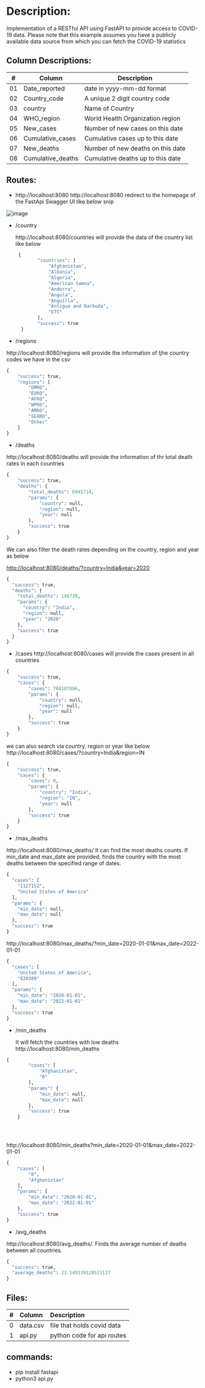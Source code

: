 
# Description:

Implementation of a RESTful API using FastAPI to provide access to COVID-19 data. Please note that this example assumes you have a publicly available data source from which you can fetch the COVID-19 statistics

## Column Descriptions:


|   #   | Column |  Description |
| :---: | ----------- | ---------------------- |
|    01  | Date_reported | date in yyyy-mm-dd format|  
|    02  |  Country_code |A unique 2 digit country code| 
|    03 |  country | Name of Country| 
|    04 | WHO_region	|World Health Organization region | 
|    05|  New_cases| Number of new cases on this date|
|    06|  Cumulative_cases| Cumulative cases up to this date |
|    07|  New_deaths| Number of new deaths on this date |
|    08|  Cumulative_deaths| Cumulative deaths up to this date |

## Routes:
* http://localhost:8080
http://localhost:8080 redirect to the homepage of the FastApi Swagger UI like below snip

![image](https://github.com/Nagavamshikrishna/4883-SoftwareTools-Naga/assets/70953975/8e5bf6cc-ce12-40dd-aa94-f610c45115bd)

* /country
  
  http://localhost:8080/countries will provide the data of the country list like below

  ```python
   {
          "countries": [
              "Afghanistan",
              "Albania",
              "Algeria",
              "American Samoa",
              "Andorra",
              "Angola",
              "Anguilla",
              "Antigua and Barbuda",
              "ETC"
          ],
          "success": true
    }
  ```

* /regions
    
http://localhost:8080/regions will provide the information of tjhe country codes we have in the csv
```python
{
    "success": true,
    "regions": [
        "EMRO",
        "EURO",
        "AFRO",
        "WPRO",
        "AMRO",
        "SEARO",
        "Other"
    ]
}
```

* /deaths
  
http://localhost:8080/deaths will provide the information of thr total death rates in each countries
```python
{
    "success": true,
    "deaths": {
        "total_deaths": 6945714,
        "params": {
            "country": null,
            "region": null,
            "year": null
        },
        "success": true
    }
}
```
We can also filter the death rates depending on the country, region and year as below

[http://localhost:8080/deaths/?country=India&year=2020](http://localhost:8080/deaths/?country=India&region=In&year=2020)
```python
{
  "success": true,
  "deaths": {
    "total_deaths": 148738,
    "params": {
      "country": "India",
      "region": null,
      "year": "2020"
    },
    "success": true
  }
}

```
* /cases
http://localhost:8080/cases will provide the cases present in all countries
```python
{
    "success": true,
    "cases": {
        "cases": 768187096,
        "params": {
            "country": null,
            "region": null,
            "year": null
        },
        "success": true
    }
}
```
we can also search via country, region or year like below
http://localhost:8080/cases/?country=India&region=IN 
```python
{
    "success": true,
    "cases": {
        "cases": 0,
        "params": {
            "country": "India",
            "region": "IN",
            "year": null
        },
        "success": true
    }
}
```

* /max_deaths
  
http://localhost:8080/max_deaths/
It can find the  most deaths counts. If min_date and max_date are provided, finds the country with the most deaths between the specified range of dates.

```python
{
  "cases": [
    "1127152",
    "United States of America"
  ],
  "params": {
    "min_date": null,
    "max_date": null
  },
  "success": true
}
```
http://localhost:8080/max_deaths/?min_date=2020-01-01&max_date=2022-01-01

```python
{
  "cases": [
    "United States of America",
    "820389"
  ],
  "params": {
    "min_date": "2020-01-01",
    "max_date": "2022-01-01"
  },
  "success": true
}
```

* /min_deaths

  It will fetch the countries with low deaths
  http://localhost:8080/min_deaths

```python
{
        "cases": [
            "Afghanistan",
            "0"
        ],
        "params": {
            "min_date": null,
            "max_date": null
        },
        "success": true
    }


  
```
http://localhost:8080/min_deaths?min_date=2020-01-01&max_date=2022-01-01
```python
{
    "cases": [
        "0",
        "Afghanistan"
    ],
    "params": {
        "min_date": "2020-01-01",
        "max_date": "2022-01-01"
    },
    "success": true
}
```

* /avg_deaths

http://localhost:8080/avg_deaths/. Finds the average number of deaths between all countries.

```python
{
  "success": true,
  "average_deaths": 23.149139120523127
}
```
## Files:

|  #  | Column            | Description                       |
| :-: | :---------------- | :-------------------------------- |
|  0  | data.csv | file that holds covid data       |
|  1  | api.py     |  python code for api routes     |

## commands:
* pip install fastapi
* python3 api.py

